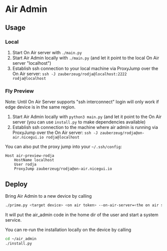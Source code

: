 # Air Admin

## Usage

### Local

1. Start On Air server with `./main.py`
2. Start Air Admin locally with `./main.py` (and let it point to the local On Air server "localhost")
3. Establish ssh connection to your local machine via ProxyJump over the On Air server: `ssh -J zauberzeug/rodja@localhost:2222 rodja@localhost`

### Fly Preview

Note: Until On Air Server supports "ssh interconnect" login will only work if edge device is in the same region.

1. Start Air Admin locally with `python3 main.py` (and let it point to the On Air server (you can use `install.py` to make dependencies available)
2. Establish ssh connection to the machine where air admin is running via ProxyJump over the On Air server: `ssh -J zauberzeug/rodja@on-air.nicegui.io rodja@localhost`

You can also put the proxy jump into your `~/.ssh/config`:

```
Host air-preview-rodja
    HostName localhost
    User rodja
    ProxyJump zauberzeug/rodja@on-air.nicegui.io
```

## Deploy

Bring Air Admin to a new device by calling

```bash
./prime.py <target device> <on air token> --on-air-server=<the on air server>
```

It will put the air_admin code in the home dir of the user and start a system service.

You can re-run the installation locally on the device by calling

```bash
cd ~/air_admin
./install.py
```
